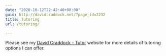 ```yaml
---
date: "2020-10-12T22:42:40+00:00"
guid: http://davidcraddock.net/?page_id=2232
title: Tutoring
url: /tutoring/

---
```

Please see my [David Craddock - Tutor](http://davidcraddocktutor.com) website for more details of tutoring options I can offer.
